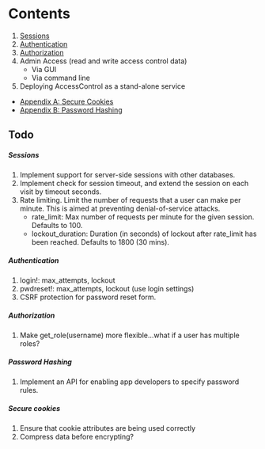 # Contents

1. [Sessions](Sessions.md)
2. [Authentication](Authentication.md)
3. [Authorization](Authorization.md)
4. Admin Access (read and write access control data)
    - Via GUI
    - Via command line
5. Deploying AccessControl as a stand-alone service

- [Appendix A: Secure Cookies](SecureCookies.md)
- [Appendix B: Password Hashing](PasswordHash.md)


## Todo

##### Sessions
1. Implement support for server-side sessions with other databases.
2. Implement check for session timeout, and extend the session on each visit by timeout seconds.
3. Rate limiting. Limit the number of requests that a user can make per minute. This is aimed at preventing denial-of-service attacks.
    - rate_limit:       Max number of requests per minute for the given session. Defaults to 100.
    - lockout_duration: Duration (in seconds) of lockout after rate_limit has been reached. Defaults to 1800 (30 mins).

##### Authentication
1. login!: max_attempts, lockout
2. pwdreset!: max_attempts, lockout (use login settings)
3. CSRF protection for password reset form.

##### Authorization
1. Make get_role(username) more flexible...what if a user has multiple roles?

##### Password Hashing
1. Implement an API for enabling app developers to specify password rules.

##### Secure cookies
1. Ensure that cookie attributes are being used correctly
2. Compress data before encrypting?
